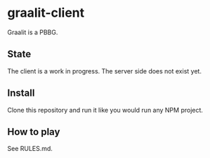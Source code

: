 # graalit-client

Graalit is a PBBG.

## State

The client is a work in progress. The server side does not exist yet.

## Install

Clone this repository and run it like you would run any NPM project.

## How to play

See RULES.md.